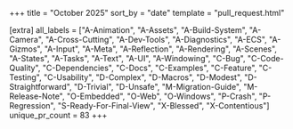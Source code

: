 +++
title = "October 2025"
sort_by = "date"
template = "pull_request.html"

[extra]
all_labels = ["A-Animation", "A-Assets", "A-Build-System", "A-Camera", "A-Cross-Cutting", "A-Dev-Tools", "A-Diagnostics", "A-ECS", "A-Gizmos", "A-Input", "A-Meta", "A-Reflection", "A-Rendering", "A-Scenes", "A-States", "A-Tasks", "A-Text", "A-UI", "A-Windowing", "C-Bug", "C-Code-Quality", "C-Dependencies", "C-Docs", "C-Examples", "C-Feature", "C-Testing", "C-Usability", "D-Complex", "D-Macros", "D-Modest", "D-Straightforward", "D-Trivial", "D-Unsafe", "M-Migration-Guide", "M-Release-Note", "O-Embedded", "O-Web", "O-Windows", "P-Crash", "P-Regression", "S-Ready-For-Final-View", "X-Blessed", "X-Contentious"]
unique_pr_count = 83
+++

